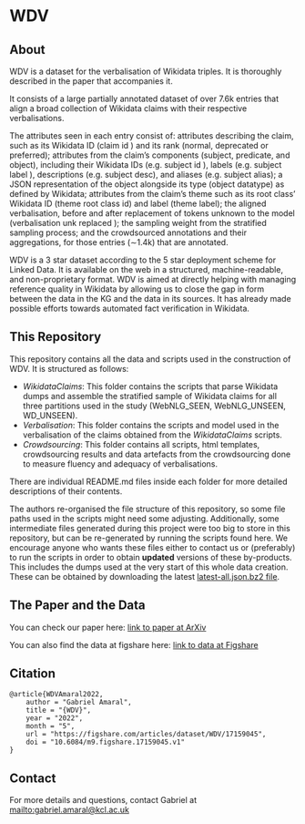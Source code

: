 # WDV

## About
WDV is a dataset for the verbalisation of Wikidata triples. It is thoroughly described in the paper that accompanies it.

It consists of a large partially annotated dataset of over 7.6k entries that align a broad collection of Wikidata claims with their respective verbalisations.

The attributes seen in each entry consist of: attributes describing the claim, such as its Wikidata ID (claim id ) and its rank (normal, deprecated or preferred); attributes from the claim’s components (subject, predicate, and object), including their Wikidata IDs (e.g. subject id ), labels (e.g. subject label ), descriptions (e.g. subject desc), and aliases (e.g. subject alias); a JSON representation of the object alongside its type (object datatype) as defined by Wikidata; attributes from the claim’s theme such as its root class’ Wikidata ID (theme root class id) and label (theme label); the aligned verbalisation, before and after replacement of tokens unknown to the model (verbalisation unk replaced ); the sampling weight from the stratified sampling process; and the crowdsourced annotations and their aggregations, for those entries (∼1.4k) that are annotated. 

WDV is a 3 star dataset according to the 5 star deployment scheme for Linked Data. It is available on the web in a structured, machine-readable, and non-proprietary format. WDV is aimed at directly helping with managing reference quality in Wikidata by allowing us to close the gap in form between the data in the KG and the data in its sources. It has already made possible efforts towards automated fact verification in Wikidata.

## This Repository

This repository contains all the data and scripts used in the construction of WDV. It is structured as follows:
- *WikidataClaims*: This folder contains the scripts that parse Wikidata dumps and assemble the stratified sample of Wikidata claims for all three partitions used in the study (WebNLG_SEEN, WebNLG_UNSEEN, WD_UNSEEN). 
- *Verbalisation*: This folder contains the scripts and model used in the verbalisation of the claims obtained from the *WikidataClaims* scripts.
- *Crowdsourcing*: This folder contains all scripts, html templates, crowdsourcing results and data artefacts from the crowdsourcing done to measure fluency and adequacy of verbalisations.

There are individual README.md files inside each folder for more detailed descriptions of their contents.

The authors re-organised the file structure of this repository, so some file paths used in the scripts might need some adjusting.
Additionally, some intermediate files generated during this project were too big to store in this repository, but can be re-generated by running the scripts found here. We encourage anyone who wants these files either to contact us or (preferably) to run the scripts in order to obtain **updated** versions of these by-products.
This includes the dumps used at the very start of this whole data creation. These can be obtained by downloading the latest [latest-all.json.bz2 file](https://dumps.wikimedia.org/wikidatawiki/entities/).


## The Paper and the Data

You can check our paper here: [link to paper at ArXiv](TBD)

You can also find the data at figshare here: [link to data at Figshare](https://figshare.com/articles/dataset/WDV/17159045)

## Citation

```
@article{WDVAmaral2022,
    author = "Gabriel Amaral",
    title = "{WDV}",
    year = "2022",
    month = "5",
    url = "https://figshare.com/articles/dataset/WDV/17159045",
    doi = "10.6084/m9.figshare.17159045.v1"
} 
```

## Contact

For more details and questions, contact Gabriel at [mailto:gabriel.amaral@kcl.ac.uk](gabriel.amaral@kcl.ac.uk) 

